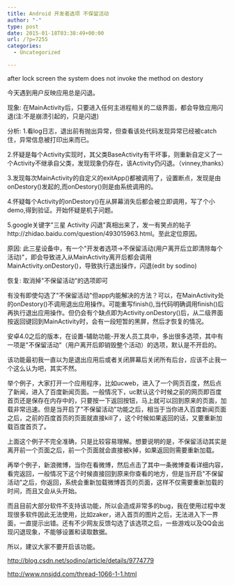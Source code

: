 ```yaml
---
title: Android 开发者选项 不保留活动
author: "-"
type: post
date: 2015-01-18T03:38:49+00:00
url: /?p=7255
categories:
  - Uncategorized

---
```

after lock screen the system does not invoke the method on destory


今天遇到用户反映应用总是闪退。
  
现象: 在MainActivity后，只要进入任何主进程相关的二级界面，都会导致应用闪退(注:不是崩溃引起的，只是闪退)
  
分析: 1.看log日志，退出前有抛出异常，但查看该处代码发现异常已经被catch住，异常信息被打印出来而已。
  
2.怀疑是每个Activity实现时，其父类BaseActivity有干坏事，则重新自定义了一个Activity不继承自父类，发现现象仍存在，该Activity仍闪退。（vinney,thanks）
  
3.发现每次MainActivity的自定义的exitApp()都被调用了，设置断点，发现是由onDestory()发起的,而onDestory()则是由系统调用的。
  
4.怀疑每个Activity的onDestory()在从屏幕消失后都会被立即调用，写了个小demo,得到验证。开始怀疑是机子问题。
  
5.google关键字"三星 Activity 闪退"真相出来了，发一有笑点的帖子http://zhidao.baidu.com/question/493015963.html。至此定位原因。
  
原因: 此三星设备中，有一个"开发者选项→不保留活动(用户离开后立即清除每个活动)"，即会导致进入从MainActivity离开后都会调用MainActivity.onDestory()，导致执行退出操作，闪退(edit by sodino)
  
恢复: 取消掉"不保留活动"的选项即可

有没有即使勾选了"不保留活动"但app内能解决的方法？可以，在MainActivity处的onDestory()不调用退出应用操作。可能重写finish(),当代码明确调用finish()后再执行退出应用操作。但仍会有个缺点即为Activity.onDestory()后，从二级界面按返回键回到MainActivity时，会有一段短暂的黑屏，然后才恢复的情况。

安卓4.0之后的版本，在设置-辅助功能-开发人员工具中，多出很多选项，其中有一项是"不保留活动"（用户离开后即销毁整个活动）的选项，默认是不开启的。

该功能最初我一直以为是退出应用后或者关闭屏幕后关闭所有后台，应该不止我一个这么认为吧，其实不然。

举个例子，大家打开一个应用程序，比如ucweb，进入了一个网页百度，然后点了新闻，进入了百度新闻页面。一般情况下，uc默认这个时候之前的网页即百度首页还是保存在内存中的，只要按一下返回按钮，马上就可以回到原来的页面，加载非常迅速。但是当开启了"不保留活动"功能之后，相当于当你进入百度新闻页面之后，之前的百度首页的页面就直接kill了，这个时候如果返回的话，又要重新加载百度首页了。

上面这个例子不完全准确，只是比较容易理解。想要说明的是，不保留活动其实是离开前一个页面之后，前一个页面就会直接被k掉，如果返回则需要重新加载。

再举个例子，新浪微博，当你在看微博，然后点击了其中一条微博查看详细内容，看完返回，一般情况下这个时候直接回到原来你查看的地方，但是当开启"不保留活动"之后，你返回，系统会重新加载微博首页的页面，这样不仅需要重新加载的时间，而且又会从头开始。

而且目前大部分软件不支持该功能，所以会造成非常多的bug，我在使用过程中发现很多软件因此无法使用，比如zaker，进入首页的图片之后，无法进入下一界面，一直提示出错。还有不少网友反馈勾选了该选项之后，一些游戏以及QQ会出现闪退现象，不能够设置和读取数据。

所以，建议大家不要开启该功能。

http://blog.csdn.net/sodino/article/details/9774779

http://www.nnsjdd.com/thread-1066-1-1.html